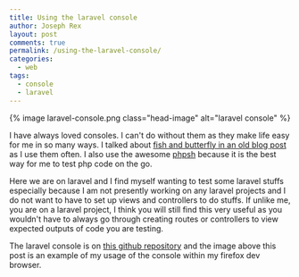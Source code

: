 ```yaml
---
title: Using the laravel console
author: Joseph Rex
layout: post
comments: true
permalink: /using-the-laravel-console/
categories:
  - web
tags:
  - console
  - laravel
---
```

{% image laravel-console.png class="head-image" alt="laravel console" %}

I have always loved consoles. I can't do without them as they make life easy for me in so many ways. I talked about [fish and butterfly in an old blog post ][1]as I use them often. I also use the awesome <a href="http://phpsh.org/" target="_blank">phpsh</a> because it is the best way for me to test php code on the go.
<!--more-->

Here we are on laravel and I find myself wanting to test some laravel stuffs especially because I am not presently working on any laravel projects and I do not want to have to set up views and controllers to do stuffs. If unlike me, you are on a laravel project, I think you will still find this very useful as you wouldn't have to always go through creating routes or controllers to view expected outputs of code you are testing.

The laravel console is on <a href="https://github.com/darsain/laravel-console" target="_blank">this github repository</a> and the image above this post is an example of my usage of the console within my firefox dev browser.

 [1]: http://josephrex.me/butterfly-and-fish/ "Butterfly and Fish"